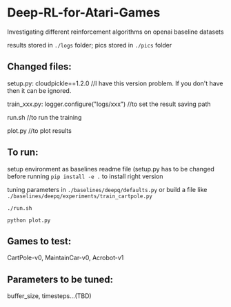 # Deep-RL-for-Atari-Games
Investigating different reinforcement algorithms on openai baseline datasets

results stored in `./logs` folder; pics stored in `./pics` folder 


## Changed files: 
setup.py: cloudpickle==1.2.0   //I have this version problem. If you don't have then it can be ignored.

train_xxx.py: logger.configure("logs/xxx")     //to set the result saving path

run.sh    //to run the training

plot.py   //to plot results


## To run:
setup environment as baselines readme file (setup.py has to be changed before running `pip install -e .` to install right version

tuning parameters in `./baselines/deepq/defaults.py` or build a file like `./baselines/deepq/experiments/train_cartpole.py`

`./run.sh`

`python plot.py`


## Games to test:
CartPole-v0, MaintainCar-v0, Acrobot-v1


## Parameters to be tuned:
buffer_size, timesteps...(TBD)
